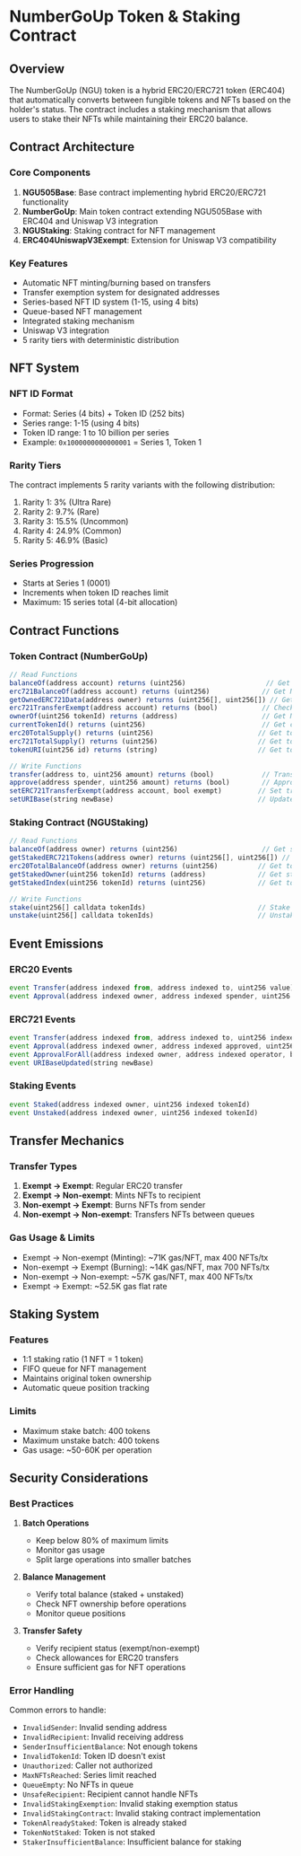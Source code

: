 # NumberGoUp Token & Staking Contract

## Overview
The NumberGoUp (NGU) token is a hybrid ERC20/ERC721 token (ERC404) that automatically converts between fungible tokens and NFTs based on the holder's status. The contract includes a staking mechanism that allows users to stake their NFTs while maintaining their ERC20 balance.

## Contract Architecture

### Core Components
1. **NGU505Base**: Base contract implementing hybrid ERC20/ERC721 functionality
2. **NumberGoUp**: Main token contract extending NGU505Base with ERC404 and Uniswap V3 integration
3. **NGUStaking**: Staking contract for NFT management
4. **ERC404UniswapV3Exempt**: Extension for Uniswap V3 compatibility

### Key Features
- Automatic NFT minting/burning based on transfers
- Transfer exemption system for designated addresses
- Series-based NFT ID system (1-15, using 4 bits)
- Queue-based NFT management
- Integrated staking mechanism
- Uniswap V3 integration
- 5 rarity tiers with deterministic distribution

## NFT System

### NFT ID Format
- Format: Series (4 bits) + Token ID (252 bits)
- Series range: 1-15 (using 4 bits)
- Token ID range: 1 to 10 billion per series
- Example: `0x1000000000000001` = Series 1, Token 1

### Rarity Tiers
The contract implements 5 rarity variants with the following distribution:
1. Rarity 1: 3% (Ultra Rare)
2. Rarity 2: 9.7% (Rare)
3. Rarity 3: 15.5% (Uncommon)
4. Rarity 4: 24.9% (Common)
5. Rarity 5: 46.9% (Basic)

### Series Progression
- Starts at Series 1 (0001)
- Increments when token ID reaches limit
- Maximum: 15 series total (4-bit allocation)

## Contract Functions

### Token Contract (NumberGoUp)
```typescript
// Read Functions
balanceOf(address account) returns (uint256)                    // Get ERC20 balance
erc721BalanceOf(address account) returns (uint256)             // Get NFT balance
getOwnedERC721Data(address owner) returns (uint256[], uint256[]) // Get full and formatted NFT IDs
erc721TransferExempt(address account) returns (bool)           // Check if address is transfer exempt
ownerOf(uint256 tokenId) returns (address)                     // Get NFT owner
currentTokenId() returns (uint256)                             // Get current token ID
erc20TotalSupply() returns (uint256)                          // Get total ERC20 supply
erc721TotalSupply() returns (uint256)                         // Get total NFT supply
tokenURI(uint256 id) returns (string)                         // Get token metadata URI

// Write Functions
transfer(address to, uint256 amount) returns (bool)            // Transfer tokens
approve(address spender, uint256 amount) returns (bool)        // Approve ERC20 spending
setERC721TransferExempt(address account, bool exempt)         // Set transfer exempt status
setURIBase(string newBase)                                    // Update base URI for metadata
```

### Staking Contract (NGUStaking)
```typescript
// Read Functions
balanceOf(address owner) returns (uint256)                     // Get staked balance
getStakedERC721Tokens(address owner) returns (uint256[], uint256[]) // Get staked NFT IDs
erc20TotalBalanceOf(address owner) returns (uint256)          // Get total balance (staked + unstaked)
getStakedOwner(uint256 tokenId) returns (address)             // Get staked token owner
getStakedIndex(uint256 tokenId) returns (uint256)             // Get token's position in stake queue

// Write Functions
stake(uint256[] calldata tokenIds)                            // Stake NFTs
unstake(uint256[] calldata tokenIds)                          // Unstake NFTs
```

## Event Emissions

### ERC20 Events
```typescript
event Transfer(address indexed from, address indexed to, uint256 value)
event Approval(address indexed owner, address indexed spender, uint256 value)
```

### ERC721 Events
```typescript
event Transfer(address indexed from, address indexed to, uint256 indexed tokenId)
event Approval(address indexed owner, address indexed approved, uint256 indexed tokenId)
event ApprovalForAll(address indexed owner, address indexed operator, bool approved)
event URIBaseUpdated(string newBase)
```

### Staking Events
```typescript
event Staked(address indexed owner, uint256 indexed tokenId)
event Unstaked(address indexed owner, uint256 indexed tokenId)
```

## Transfer Mechanics

### Transfer Types
1. **Exempt → Exempt**: Regular ERC20 transfer
2. **Exempt → Non-exempt**: Mints NFTs to recipient
3. **Non-exempt → Exempt**: Burns NFTs from sender
4. **Non-exempt → Non-exempt**: Transfers NFTs between queues

### Gas Usage & Limits
- Exempt → Non-exempt (Minting): ~71K gas/NFT, max 400 NFTs/tx
- Non-exempt → Exempt (Burning): ~14K gas/NFT, max 700 NFTs/tx
- Non-exempt → Non-exempt: ~57K gas/NFT, max 400 NFTs/tx
- Exempt → Exempt: ~52.5K gas flat rate

## Staking System

### Features
- 1:1 staking ratio (1 NFT = 1 token)
- FIFO queue for NFT management
- Maintains original token ownership
- Automatic queue position tracking

### Limits
- Maximum stake batch: 400 tokens
- Maximum unstake batch: 400 tokens
- Gas usage: ~50-60K per operation

## Security Considerations

### Best Practices
1. **Batch Operations**
   - Keep below 80% of maximum limits
   - Monitor gas usage
   - Split large operations into smaller batches

2. **Balance Management**
   - Verify total balance (staked + unstaked)
   - Check NFT ownership before operations
   - Monitor queue positions

3. **Transfer Safety**
   - Verify recipient status (exempt/non-exempt)
   - Check allowances for ERC20 transfers
   - Ensure sufficient gas for NFT operations

### Error Handling
Common errors to handle:
- `InvalidSender`: Invalid sending address
- `InvalidRecipient`: Invalid receiving address
- `SenderInsufficientBalance`: Not enough tokens
- `InvalidTokenId`: Token ID doesn't exist
- `Unauthorized`: Caller not authorized
- `MaxNFTsReached`: Series limit reached
- `QueueEmpty`: No NFTs in queue
- `UnsafeRecipient`: Recipient cannot handle NFTs
- `InvalidStakingExemption`: Invalid staking exemption status
- `InvalidStakingContract`: Invalid staking contract implementation
- `TokenAlreadyStaked`: Token is already staked
- `TokenNotStaked`: Token is not staked
- `StakerInsufficientBalance`: Insufficient balance for staking
